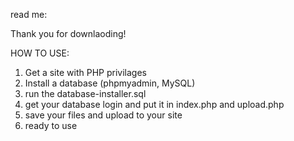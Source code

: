 read me:

Thank you for downlaoding!


HOW TO USE:

1. Get a site with PHP privilages
2. Install a database (phpmyadmin, MySQL)
3. run the database-installer.sql
4. get your database login and put it in index.php and upload.php
5. save your files and upload to your site 
6. ready to use
